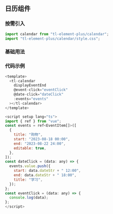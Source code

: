 ## 日历组件

### 按需引入

```js
import calendar from "tl-element-plus/calendar";
import "tl-element-plus/calendar/style.css";
```

### 基础用法

<div>
<tl-calendar
displayEventEnd
@event-click="eventClick"
@date-click="dateClick"
:events="events"></tl-calendar>
</div>

<script setup>
import { ref } from "vue";
const events = ref([
  {
    title: "购物",
    start: "2023-08-18 00:00",
    end: "2023-08-22 24:00",
    editable: true,
  },
]);
const dateClick = (data) => {
  events.value.push({
    start: data.dateStr + " 12:00",
    end: data.dateStr + " 18:00",
    title: "学习",
  });
};
const eventClick = (data) => {
  console.log(data);
};
</script>
<style>
:deep(.vp-doc table){
 overflow:none;
}
.fc .fc-scrollgrid-section, .fc .fc-scrollgrid-section table, .fc .fc-scrollgrid-section > td{
    height:auto;
}
.fc .fc-scroller{
    height:50px !important;
    overflow:none !important;
}
.fc-scrollgrid-section-body .fc-scroller{
    height:400px !important;
    overflow:none !important;
}
</style>

### 代码示例

```js
<template>
  <tl-calendar
    displayEventEnd
    @event-click="eventClick"
    @date-click="dateClick"
    :events="events"
  ></tl-calendar>
</template>

<script setup lang="ts">
import { ref } from "vue";
const events = ref<EventItem[]>([
  {
    title: "购物",
    start: "2023-08-18 00:00",
    end: "2023-08-22 24:00",
    editable: true,
  },
]);
const dateClick = (data: any) => {
  events.value.push({
    start: data.dateStr + " 12:00",
    end: data.dateStr + " 18:00",
    title: "学习",
  });
};
const eventClick = (data: any) => {
  console.log(data);
};
</script>
```
